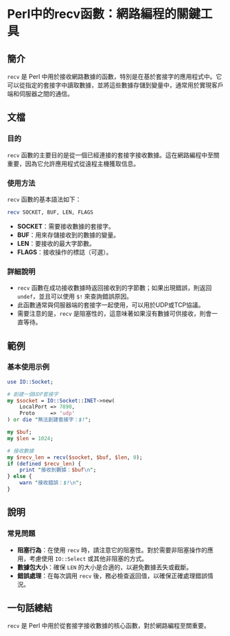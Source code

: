 <!--
Meta Description: # Perl中的recv函數：網路編程的關鍵工具 ## 簡介 `recv` 是 Perl 中用於接收網路數據的函數，特別是在基於套接字的應用程式中。它可以從指定的套接字中讀取數據，並將這些數據存儲到變量中，通常用於實現客戶端和伺服器之間的通信。 ## 文檔 ### 目的 `recv` 函數的主要目的...
Meta Keywords: recv, socket, buf, len, perl
-->

# Perl中的recv函數：網路編程的關鍵工具

## 簡介
`recv` 是 Perl 中用於接收網路數據的函數，特別是在基於套接字的應用程式中。它可以從指定的套接字中讀取數據，並將這些數據存儲到變量中，通常用於實現客戶端和伺服器之間的通信。

## 文檔
### 目的
`recv` 函數的主要目的是從一個已經連接的套接字接收數據。這在網路編程中至關重要，因為它允許應用程式從遠程主機獲取信息。

### 使用方法
`recv` 函數的基本語法如下：

```perl
recv SOCKET, BUF, LEN, FLAGS
```

- **SOCKET**：需要接收數據的套接字。
- **BUF**：用來存儲接收到的數據的變量。
- **LEN**：要接收的最大字節數。
- **FLAGS**：接收操作的標誌（可選）。

### 詳細說明
- `recv` 函數在成功接收數據時返回接收到的字節數；如果出現錯誤，則返回 `undef`，並且可以使用 `$!` 來查詢錯誤原因。
- 此函數通常與伺服器端的套接字一起使用，可以用於UDP或TCP協議。
- 需要注意的是，`recv` 是阻塞性的，這意味著如果沒有數據可供接收，則會一直等待。

## 範例
### 基本使用示例

```perl
use IO::Socket;

# 創建一個UDP套接字
my $socket = IO::Socket::INET->new(
    LocalPort => 7890,
    Proto     => 'udp'
) or die "無法創建套接字：$!";

my $buf;
my $len = 1024;

# 接收數據
my $recv_len = recv($socket, $buf, $len, 0);
if (defined $recv_len) {
    print "接收到數據：$buf\n";
} else {
    warn "接收錯誤：$!\n";
}
```

## 說明
### 常見問題
- **阻塞行為**：在使用 `recv` 時，請注意它的阻塞性。對於需要非阻塞操作的應用，考慮使用 `IO::Select` 或其他非阻塞的方式。
- **數據包大小**：確保 `LEN` 的大小是合適的，以避免數據丟失或截斷。
- **錯誤處理**：在每次調用 `recv` 後，務必檢查返回值，以確保正確處理錯誤情況。

## 一句話總結
`recv` 是 Perl 中用於從套接字接收數據的核心函數，對於網路編程至關重要。
